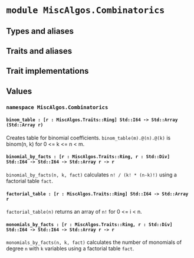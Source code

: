 # `module MiscAlgos.Combinatorics`

## Types and aliases

## Traits and aliases

## Trait implementations

## Values

### `namespace MiscAlgos.Combinatorics`

#### `binom_table : [r : MiscAlgos.Traits::Ring] Std::I64 -> Std::Array (Std::Array r)`

Creates table for binomial coefficients.
`binom_table(m).@(n).@(k)` is binom(n, k) for 0 <= k <= n < m.

#### `binomial_by_facts : [r : MiscAlgos.Traits::Ring, r : Std::Div] Std::I64 -> Std::I64 -> Std::Array r -> r`

`binomial_by_facts(n, k, fact)` calculates `n! / (k! * (n-k)!)` using a factorial table `fact`.

#### `factorial_table : [r : MiscAlgos.Traits::Ring] Std::I64 -> Std::Array r`

`factorial_table(n)` returns an array of `n!` for 0 <= i < n.

#### `monomials_by_facts : [r : MiscAlgos.Traits::Ring, r : Std::Div] Std::I64 -> Std::I64 -> Std::Array r -> r`

`monomials_by_facts(n, k, fact)` calculates the number of monomials of degree `n` with `k` variables using a factorial table `fact`.